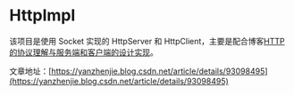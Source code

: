 # HttpImpl

该项目是使用 Socket 实现的 HttpServer 和 HttpClient，主要是配合博客[HTTP 的协议理解与服务端和客户端的设计实现](https://yanzhenjie.blog.csdn.net/article/details/93098495)。

文章地址：[https://yanzhenjie.blog.csdn.net/article/details/93098495](https://yanzhenjie.blog.csdn.net/article/details/93098495)
